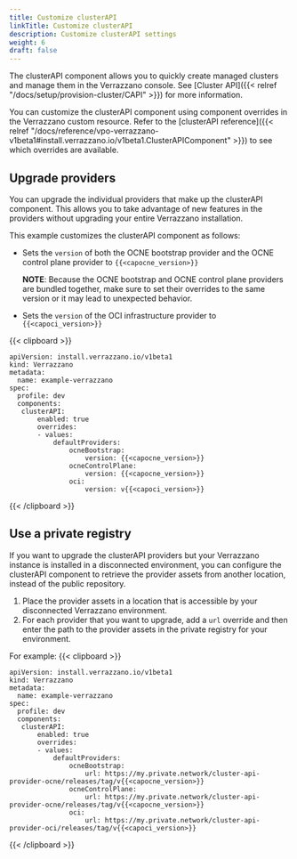 ```yaml
---
title: Customize clusterAPI
linkTitle: Customize clusterAPI
description: Customize clusterAPI settings
weight: 6
draft: false
---
```


The clusterAPI component allows you to quickly create managed clusters and manage them in the Verrazzano console. See [Cluster API]({{< relref "/docs/setup/provision-cluster/CAPI" >}}) for more information.

You can customize the clusterAPI component using component overrides in the Verrazzano custom resource. Refer to the [clusterAPI reference]({{< relref "/docs/reference/vpo-verrazzano-v1beta1#install.verrazzano.io/v1beta1.ClusterAPIComponent" >}}) to see which overrides are available.

## Upgrade providers

You can upgrade the individual providers that make up the clusterAPI component. This allows you to take advantage of new features in the providers without upgrading your entire Verrazzano installation.

This example customizes the clusterAPI component as follows:

* Sets the `version` of both the OCNE bootstrap provider and the OCNE control plane provider to `{{<capocne_version>}}`

    **NOTE**: Because the OCNE bootstrap and OCNE control plane providers are bundled together, make sure to set their overrides to the same version or it may lead to unexpected behavior.

* Sets the `version` of the OCI infrastructure provider to `{{<capoci_version>}}`


{{< clipboard >}}
<div class="highlight">

 ```
 apiVersion: install.verrazzano.io/v1beta1
 kind: Verrazzano
 metadata:
   name: example-verrazzano
 spec:
   profile: dev
   components:
    clusterAPI:
        enabled: true
        overrides:
        - values:
            defaultProviders:
                ocneBootstrap:
                    version: {{<capocne_version>}}
                ocneControlPlane:
                    version: {{<capocne_version>}}
                oci:
                    version: v{{<capoci_version>}}
 ```
</div>
{{< /clipboard >}}


## Use a private registry

If you want to upgrade the clusterAPI providers but your Verrazzano instance is installed in a disconnected environment, you can configure the clusterAPI component to retrieve the provider assets from another location, instead of the public repository.

1. Place the provider assets in a location that is accessible by your disconnected Verrazzano environment.
1. For each provider that you want to upgrade, add a `url` override and then enter the path to the provider assets in the private registry for your environment. 

For example:
{{< clipboard >}}
<div class="highlight">

 ```
 apiVersion: install.verrazzano.io/v1beta1
 kind: Verrazzano
 metadata:
   name: example-verrazzano
 spec:
   profile: dev
   components:
    clusterAPI:
        enabled: true
        overrides:
        - values:
            defaultProviders:
                ocneBootstrap:
                    url: https://my.private.network/cluster-api-provider-ocne/releases/tag/v{{<capocne_version>}}
                ocneControlPlane:
                    url: https://my.private.network/cluster-api-provider-ocne/releases/tag/v{{<capocne_version>}}
                oci:
                    url: https://my.private.network/cluster-api-provider-oci/releases/tag/v{{<capoci_version>}}
 ```

</div>
{{< /clipboard >}}